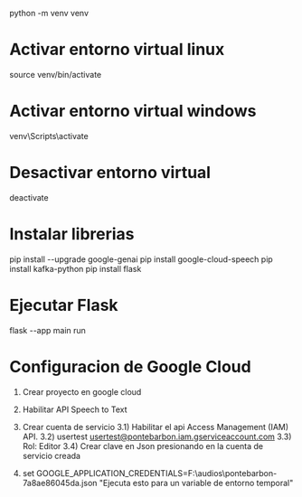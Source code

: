 python -m venv venv

# Activar entorno virtual linux
source venv/bin/activate

# Activar entorno virtual windows
venv\Scripts\activate

# Desactivar entorno virtual
deactivate

# Instalar librerias
pip install --upgrade google-genai
pip install google-cloud-speech
pip install kafka-python
pip install flask



# Ejecutar Flask 
flask --app main run

# Configuracion de Google Cloud

1) Crear proyecto en google cloud

2) Habilitar API Speech to Text

3) Crear cuenta de servicio
	3.1) Habilitar el api Access Management (IAM) API.
	3.2) usertest   usertest@pontebarbon.iam.gserviceaccount.com
	3.3) Rol: Editor
	3.4) Crear clave en Json presionando en la cuenta de servicio creada

4) set GOOGLE_APPLICATION_CREDENTIALS=F:\audios\pontebarbon-7a8ae86045da.json "Ejecuta esto para un variable de entorno temporal"

